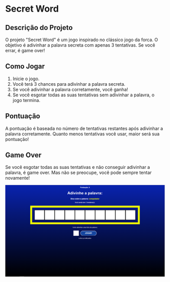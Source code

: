 # Secret Word

## Descrição do Projeto

O projeto "Secret Word" é um jogo inspirado no clássico jogo da forca. O objetivo é adivinhar a palavra secreta com apenas 3 tentativas. Se você errar, é game over!

## Como Jogar

1. Inicie o jogo.
2. Você terá 3 chances para adivinhar a palavra secreta.
3. Se você adivinhar a palavra corretamente, você ganha!
4. Se você esgotar todas as suas tentativas sem adivinhar a palavra, o jogo termina.

## Pontuação

A pontuação é baseada no número de tentativas restantes após adivinhar a palavra corretamente. Quanto menos tentativas você usar, maior será sua pontuação!

## Game Over

Se você esgotar todas as suas tentativas e não conseguir adivinhar a palavra, é game over. Mas não se preocupe, você pode sempre tentar novamente!

![alt text](image.png)